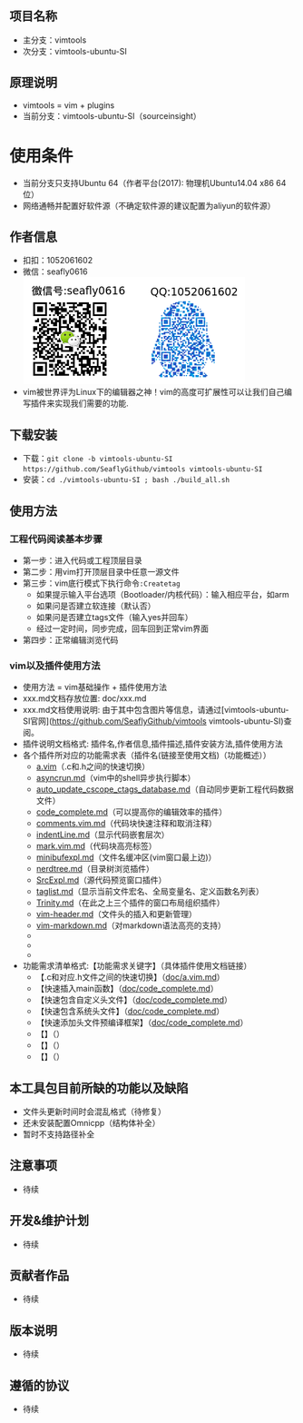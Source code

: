 ## 项目名称

- 主分支：vimtools
- 次分支：vimtools-ubuntu-SI

## 原理说明

- vimtools = vim + plugins
- 当前分支：vimtools-ubuntu-SI（sourceinsight）

# 使用条件

- 当前分支只支持Ubuntu 64（作者平台(2017): 物理机Ubuntu14.04 x86 64位）
- 网络通畅并配置好软件源（不确定软件源的建议配置为aliyun的软件源）

## 作者信息
- 扣扣：1052061602
- 微信：seafly0616
![./doc/screenshots/contact_seafly.png](./doc/screenshots/contact_seafly.png)
- vim被世界评为Linux下的编辑器之神！vim的高度可扩展性可以让我们自己编写插件来实现我们需要的功能.

## 下载安装

- 下载：`git clone -b vimtools-ubuntu-SI https://github.com/SeaflyGithub/vimtools vimtools-ubuntu-SI`
- 安装：`cd ./vimtools-ubuntu-SI ; bash ./build_all.sh`

## 使用方法

### 工程代码阅读基本步骤


- 第一步：进入代码或工程顶层目录
- 第二步：用vim打开顶层目录中任意一源文件
- 第三步：vim底行模式下执行命令`:Createtag`
    - 如果提示输入平台选项（Bootloader/内核代码）：输入相应平台，如arm
    - 如果问是否建立软连接（默认否）
    - 如果问是否建立tags文件（输入yes并回车）
    - 经过一定时间，同步完成，回车回到正常vim界面
- 第四步：正常编辑浏览代码

### vim以及插件使用方法

- 使用方法 = vim基础操作 + 插件使用方法
- xxx.md文档存放位置: doc/xxx.md
- xxx.md文档使用说明: 由于其中包含图片等信息，请通过[vimtools-ubuntu-SI官网](https://github.com/SeaflyGithub/vimtools vimtools-ubuntu-SI)查阅。
- 插件说明文档格式: 插件名,作者信息,插件描述,插件安装方法,插件使用方法
- 各个插件所对应的功能需求表（插件名(链接至使用文档)（功能概述））
  - [a.vim](./doc/a.vim.md)（.c和.h之间的快速切换）
  - [asyncrun.md](./doc/asyncrun.md)（vim中的shell异步执行脚本）
  - [auto_update_cscope_ctags_database.md](./doc/auto_update_cscope_ctags_database.md)（自动同步更新工程代码数据文件）
  - [code_complete.md](./doc/code_complete.md)（可以提高你的编辑效率的插件）
  - [comments.vim.md](./doc/comments.vim.md)（代码块快速注释和取消注释）
  - [indentLine.md](./doc/indentLine.md)（显示代码嵌套层次）
  - [mark.vim.md](./doc/mark.vim.md)（代码块高亮标签）
  - [minibufexpl.md](./doc/minibufexpl.md)（文件名缓冲区(vim窗口最上边)）
  - [nerdtree.md](./doc/nerdtree.md)（目录树浏览插件）
  - [SrcExpl.md](./doc/SrcExpl.md)（源代码预览窗口插件）
  - [taglist.md](./doc/taglist.md)（显示当前文件宏名、全局变量名、定义函数名列表）
  - [Trinity.md](./doc/Trinity.md)（在此之上三个插件的窗口布局组织插件）
  - [vim-header.md](./doc/vim-header.md)（文件头的插入和更新管理）
  - [vim-markdown.md](./doc/vim-markdown.md)（对markdown语法高亮的支持）
  - []()
  - []()
  - []()
- 功能需求清单格式:【功能需求关键字】（具体插件使用文档链接）
  - 【.c和对应.h文件之间的快速切换】（[doc/a.vim.md](./doc/a.vim.md)）
  - 【快速插入main函数】（[doc/code_complete.md](./doc/code_complete.md)）
  - 【快速包含自定义头文件】（[doc/code_complete.md](./doc/code_complete.md)）
  - 【快速包含系统头文件】（[doc/code_complete.md](./doc/code_complete.md)）
  - 【快速添加头文件预编译框架】（[doc/code_complete.md](./doc/code_complete.md)）
  - 【】（）
  - 【】（）
  - 【】（）

## 本工具包目前所缺的功能以及缺陷

- 文件头更新时间时会混乱格式（待修复）
- 还未安装配置Omnicpp（结构体补全）
- 暂时不支持路径补全

## 注意事项

- 待续

## 开发&维护计划

- 待续

## 贡献者作品

- 待续

## 版本说明

- 待续

## 遵循的协议

- 待续
